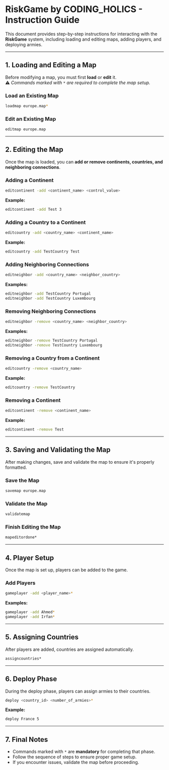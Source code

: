 # RiskGame by CODING_HOLICS - Instruction Guide

This document provides step-by-step instructions for interacting with the **RiskGame** system, including loading and editing maps, adding players, and deploying armies.

---

## 1. Loading and Editing a Map
Before modifying a map, you must first **load** or **edit** it.  
⚠️ *Commands marked with `*` are required to complete the map setup.*

### Load an Existing Map
```sh
loadmap europe.map*
```

### Edit an Existing Map
```sh
editmap europe.map
```

---

## 2. Editing the Map
Once the map is loaded, you can **add or remove continents, countries, and neighboring connections**.

### Adding a Continent
```sh
editcontinent -add <continent_name> <control_value>
```
**Example:**
```sh
editcontinent -add Test 3
```

### Adding a Country to a Continent
```sh
editcountry -add <country_name> <continent_name>
```
**Example:**
```sh
editcountry -add TestCountry Test
```

### Adding Neighboring Connections
```sh
editneighbor -add <country_name> <neighbor_country>
```
**Examples:**
```sh
editneighbor -add TestCountry Portugal
editneighbor -add TestCountry Luxembourg
```

### Removing Neighboring Connections
```sh
editneighbor -remove <country_name> <neighbor_country>
```
**Examples:**
```sh
editneighbor -remove TestCountry Portugal
editneighbor -remove TestCountry Luxembourg
```

### Removing a Country from a Continent
```sh
editcountry -remove <country_name>
```
**Example:**
```sh
editcountry -remove TestCountry
```

### Removing a Continent
```sh
editcontinent -remove <continent_name>
```
**Example:**
```sh
editcontinent -remove Test
```

---

## 3. Saving and Validating the Map
After making changes, save and validate the map to ensure it's properly formatted.

### Save the Map
```sh
savemap europe.map
```

### Validate the Map
```sh
validatemap
```

### Finish Editing the Map
```sh
mapeditordone*
```

---

## 4. Player Setup
Once the map is set up, players can be added to the game.

### Add Players
```sh
gameplayer -add <player_name>*
```
**Examples:**
```sh
gameplayer -add Ahmed*
gameplayer -add Irfan*
```

---

## 5. Assigning Countries
After players are added, countries are assigned automatically.

```sh
assigncountries*
```

---

## 6. Deploy Phase
During the deploy phase, players can assign armies to their countries.

```sh
deploy <country_id> <number_of_armies>*
```
**Example:**
```sh
deploy France 5
```

---

## 7. Final Notes
- Commands marked with `*` are **mandatory** for completing that phase.
- Follow the sequence of steps to ensure proper game setup.
- If you encounter issues, validate the map before proceeding.

